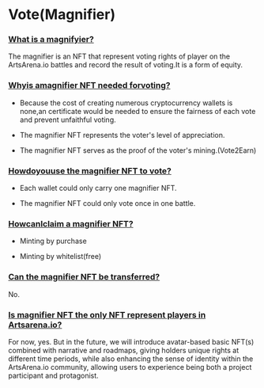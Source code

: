 # Vote(Magnifier)

### <u>What is a magnifyier?</u>

The magnifier is an NFT that represent voting rights of player on the ArtsArena.io battles and record the result of voting.It is a form of equity.

### <u>Whyis amagnifier NFT needed forvoting?</u>

- Because the cost of creating numerous cryptocurrency wallets is none,an certificate would be needed to ensure the fairness of each vote and prevent unfaithful voting.

- The magnifier NFT represents the voter's level of appreciation.

- The magnifier NFT serves as the proof of the voter's mining.(Vote2Earn)

### <u>Howdoyouuse the magnifier NFT to vote?</u>

- Each wallet could only carry one magnifier NFT.

- The magnifier NFT could only vote once in one battle.

### <u>HowcanIclaim a magnifier NFT?</u>

- Minting by purchase

- Minting by whitelist(free)

### <u>Can the magnifier NFT be transferred?</u>

No.

### <u>Is magnifier NFT the only NFT represent players in Artsarena.io?</u>

For now, yes. But in the future, we will introduce avatar-based basic NFT(s) combined with narrative and roadmaps, giving holders unique rights at different time periods, while also enhancing the sense of identity within the ArtsArena.io community, allowing users to experience being both a project participant and protagonist.

